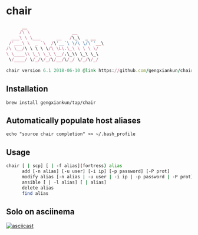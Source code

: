 # chair
```ruby
      __                            
     /\ \                __         
  ___\ \ \___      __   /\_\  _ __  
 /'___\ \  _ `\  /\'__`\ \/\ \/\`'__\
/\ \__/\ \ \ \ \/\ \L\.\_\ \ \ \ \/ 
\ \____\\ \_\ \_\ \__/.\_\\ \_\ \_\ 
 \/____/ \/_/\/_/\/__/\/_/ \/_/\/_/ 
                                    
chair version 6.1 2018-06-10 @link https://github.com/gengxiankun/chair
```

## Installation
```
brew install gengxiankun/tap/chair
```

## Automatically populate host aliases
```
echo "source chair completion" >> ~/.bash_profile
```

## Usage
```bash
chair [ | scp] [ | -f alias](fortress) alias
      add [-n alias] [-u user] [-i ip] [-p password] [-P prot]
      modify alias [-n alias | -u user | -i ip | -p password | -P prot]
      ansible [ | -l alias] [ | alias]
      delete alias
      find alias
```

## Solo on asciinema
[![asciicast](https://asciinema.org/a/J75WcN7jfWS8EyCjTg3x1zN6c.png)](https://asciinema.org/a/J75WcN7jfWS8EyCjTg3x1zN6c)
